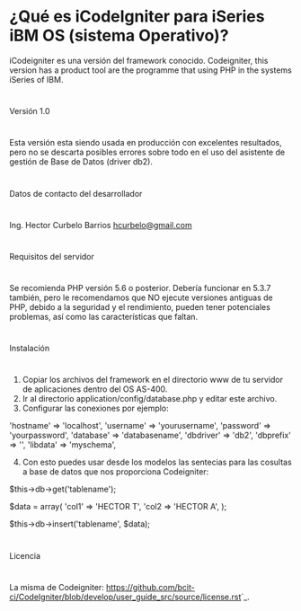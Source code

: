 # ¿Qué es iCodeIgniter para iSeries iBM OS (sistema Operativo)?

iCodeigniter es una versión del framework conocido. Codeigniter, this version has a product tool are the programme that using PHP in the systems iSeries of IBM.

#
Versión 1.0
#

Esta versión esta siendo usada en producción con excelentes resultados, pero no se descarta posibles errores 
sobre todo en el uso del asistente de gestión de Base de Datos (driver db2).  

#
Datos de contacto del desarrollador
#
Ing. Hector Curbelo Barrios
hcurbelo@gmail.com

#
Requisitos del servidor
#

Se recomienda PHP versión 5.6 o posterior.
Debería funcionar en 5.3.7 también, pero le recomendamos que NO ejecute
versiones antiguas de PHP, debido a la seguridad y el rendimiento, pueden tener potenciales
problemas, así como las características que faltan.

#
Instalación
#

1. Copiar los archivos del framework en el directorio www de tu servidor de aplicaciones dentro del OS AS-400.
2. Ir al directorio application/config/database.php y editar este archivo.
3. Configurar las conexiones por ejemplo:

'hostname' => 'localhost',
'username' => 'yourusername',
'password' => 'yourpassword',
'database' => 'databasename',
'dbdriver' => 'db2',
'dbprefix' => '',
'libdata' => 'myschema',
	

4. Con esto puedes usar desde los modelos las sentecias para las cosultas a base de datos que nos 
proporciona Codeigniter:

$this->db->get('tablename');

$data = array(
		'col1' => 'HECTOR T',
		'col2 => 'HECTOR A',
);

$this->db->insert('tablename', $data);

#
Licencia
#

 La misma de Codeigniter:
 <https://github.com/bcit-ci/CodeIgniter/blob/develop/user_guide_src/source/license.rst>`_.

